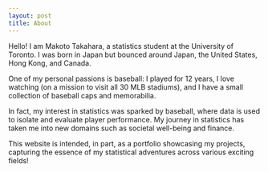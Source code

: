 ```yaml
---
layout: post
title: About
---
```


Hello! I am Makoto Takahara, a statistics student at the University of Toronto. I was born in Japan but bounced around Japan, the United States, Hong Kong, and Canada.

One of my personal passions is baseball: I played for 12 years, I love watching (on a mission to visit all 30 MLB stadiums), and I have a small collection of baseball caps and memorabilia.

In fact, my interest in statistics was sparked by baseball, where data is used to isolate and evaluate player performance. My journey in statistics has taken me into new domains such as societal well-being and finance. 

This website is intended, in part, as a portfolio showcasing my projects, capturing the essence of my statistical adventures across various exciting fields!
